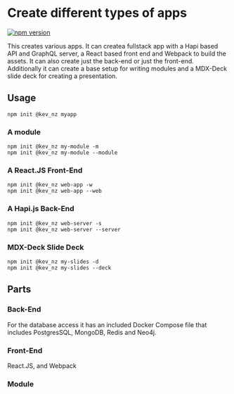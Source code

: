 # Create different types of apps

[![npm version](https://badge.fury.io/js/%40kev_nz%2Fcreate.svg)](https://badge.fury.io/js/%40kev_nz%2Fcreate)

This creates various apps. It can createa fullstack app with a Hapi based API and GraphQL server, a React based front end and Webpack to build the assets. It can also create just the back-end or just the front-end. Additionally it can create a base setup for writing modules and a MDX-Deck slide deck for creating a presentation.

## Usage

```
npm init @kev_nz myapp
```

### A module

```
npm init @kev_nz my-module -m
npm init @kev_nz my-module --module
```

### A React.JS Front-End

```
npm init @kev_nz web-app -w
npm init @kev_nz web-app --web
```

### A Hapi.js Back-End

```
npm init @kev_nz web-server -s
npm init @kev_nz web-server --server
```

### MDX-Deck Slide Deck

```
npm init @kev_nz my-slides -d
npm init @kev_nz my-slides --deck
```

## Parts

### Back-End

For the database access it has an included Docker Compose file that includes PostgresSQL, MongoDB, Redis and Neo4j.

### Front-End

React.JS, and Webpack

### Module

